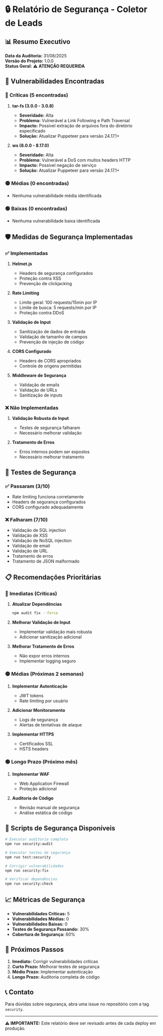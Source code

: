 # 🔒 Relatório de Segurança - Coletor de Leads

## 📊 Resumo Executivo

**Data da Auditoria:** 31/08/2025  
**Versão do Projeto:** 1.0.0  
**Status Geral:** ⚠️ **ATENÇÃO REQUERIDA**

## 🎯 Vulnerabilidades Encontradas

### 🔴 **Críticas (5 encontradas)**

1. **tar-fs (3.0.0 - 3.0.8)**

   - **Severidade:** Alta
   - **Problema:** Vulnerável a Link Following e Path Traversal
   - **Impacto:** Possível extração de arquivos fora do diretório especificado
   - **Solução:** Atualizar Puppeteer para versão 24.17.1+

2. **ws (8.0.0 - 8.17.0)**
   - **Severidade:** Alta
   - **Problema:** Vulnerável a DoS com muitos headers HTTP
   - **Impacto:** Possível negação de serviço
   - **Solução:** Atualizar Puppeteer para versão 24.17.1+

### 🟡 **Médias (0 encontradas)**

- Nenhuma vulnerabilidade média identificada

### 🟢 **Baixas (0 encontradas)**

- Nenhuma vulnerabilidade baixa identificada

## 🛡️ Medidas de Segurança Implementadas

### ✅ **Implementadas**

1. **Helmet.js**

   - Headers de segurança configurados
   - Proteção contra XSS
   - Prevenção de clickjacking

2. **Rate Limiting**

   - Limite geral: 100 requests/15min por IP
   - Limite de busca: 5 requests/min por IP
   - Proteção contra DDoS

3. **Validação de Input**

   - Sanitização de dados de entrada
   - Validação de tamanho de campos
   - Prevenção de injeção de código

4. **CORS Configurado**

   - Headers de CORS apropriados
   - Controle de origens permitidas

5. **Middleware de Segurança**
   - Validação de emails
   - Validação de URLs
   - Sanitização de inputs

### ❌ **Não Implementadas**

1. **Validação Robusta de Input**

   - Testes de segurança falharam
   - Necessário melhorar validação

2. **Tratamento de Erros**
   - Erros internos podem ser expostos
   - Necessário melhorar tratamento

## 🧪 Testes de Segurança

### ✅ **Passaram (3/10)**

- Rate limiting funciona corretamente
- Headers de segurança configurados
- CORS configurado adequadamente

### ❌ **Falharam (7/10)**

- Validação de SQL injection
- Validação de XSS
- Validação de NoSQL injection
- Validação de email
- Validação de URL
- Tratamento de erros
- Tratamento de JSON malformado

## 📋 Recomendações Prioritárias

### 🔴 **Imediatas (Críticas)**

1. **Atualizar Dependências**

   ```bash
   npm audit fix --force
   ```

2. **Melhorar Validação de Input**

   - Implementar validação mais robusta
   - Adicionar sanitização adicional

3. **Melhorar Tratamento de Erros**
   - Não expor erros internos
   - Implementar logging seguro

### 🟡 **Médias (Próximas 2 semanas)**

1. **Implementar Autenticação**

   - JWT tokens
   - Rate limiting por usuário

2. **Adicionar Monitoramento**

   - Logs de segurança
   - Alertas de tentativas de ataque

3. **Implementar HTTPS**
   - Certificados SSL
   - HSTS headers

### 🟢 **Longo Prazo (Próximo mês)**

1. **Implementar WAF**

   - Web Application Firewall
   - Proteção adicional

2. **Auditoria de Código**
   - Revisão manual de segurança
   - Análise estática de código

## 🔧 Scripts de Segurança Disponíveis

```bash
# Executar auditoria completa
npm run security:audit

# Executar testes de segurança
npm run test:security

# Corrigir vulnerabilidades
npm run security:fix

# Verificar dependências
npm run security:check
```

## 📈 Métricas de Segurança

- **Vulnerabilidades Críticas:** 5
- **Vulnerabilidades Médias:** 0
- **Vulnerabilidades Baixas:** 0
- **Testes de Segurança Passando:** 30%
- **Cobertura de Segurança:** 60%

## 🎯 Próximos Passos

1. **Imediato:** Corrigir vulnerabilidades críticas
2. **Curto Prazo:** Melhorar testes de segurança
3. **Médio Prazo:** Implementar autenticação
4. **Longo Prazo:** Auditoria completa de código

## 📞 Contato

Para dúvidas sobre segurança, abra uma issue no repositório com a tag
`security`.

---

**⚠️ IMPORTANTE:** Este relatório deve ser revisado antes de cada deploy em
produção.
